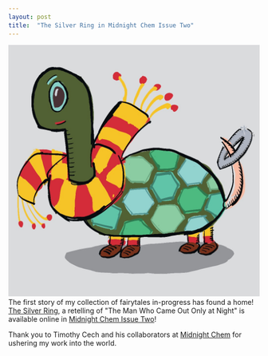 ```yaml
---
layout: post
title:  "The Silver Ring in Midnight Chem Issue Two"
---
```


![cartoon turtle wearing red and yellow scarf](/images/silver_ring.jpeg)The first story of my collection of fairytales in-progress has found a home!
[The Silver Ring](https://www.midnightchem.org/no-2/the-silver-ring), a retelling of "The Man Who Came Out Only at Night" is available online in [Midnight Chem Issue Two](https://www.midnightchem.org/no-2)! 

Thank you to Timothy Cech and his collaborators at [Midnight Chem](https://www.midnightchem.org/) for ushering my work into the world.
